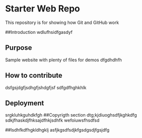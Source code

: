 # Starter Web Repo

This repository is for showing how Git and GitHub work


##Introduction
wdlufhsidfgasdyf

## Purpose

Sample website with plenty of files for demos
dfgdhdhfh

## How to contribute
dsfgsjdgfjsdhgfjshdgfjsf
sdfgdfhghkhlk

## Deployment
srgkluhkguhdkfgh
##Copyrigth section
dtg;kjdiuoghsdfjkghkdfg
sdkjfhaskdjfhksajdfhkjsdhfk
wefoiuwsfhsdfsd

##lsdhfkdfhgkldhgklj
asfjkgsdfsdjkfgsdgsdjfgsjdfg
